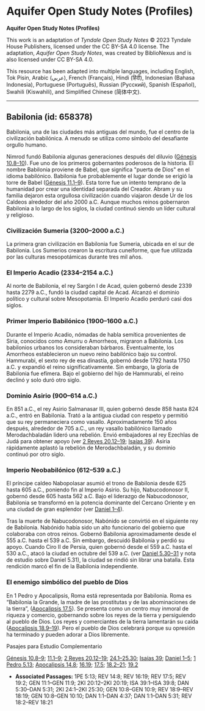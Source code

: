 # Aquifer Open Study Notes (Profiles)

**Aquifer Open Study Notes (Profiles)**

This work is an adaptation of *Tyndale Open Study Notes* © 2023 Tyndale House Publishers, licensed under the CC BY\-SA 4\.0 license. The adaptation, *Aquifer Open Study Notes*, was created by BiblioNexus and is also licensed under CC BY\-SA 4\.0\.

This resource has been adapted into multiple languages, including English, Tok Pisin, Arabic (عربي), French (Français), Hindi (हिंदी), Indonesian (Bahasa Indonesia), Portuguese (Português), Russian (Русский), Spanish (Español), Swahili (Kiswahili), and Simplified Chinese (简体中文).



--------------------------------

## Babilonia (id: 658378)

Babilonia, una de las ciudades más antiguas del mundo, fue el centro de la civilización babilónica. A menudo se utiliza como símbolo del desafiante orgullo humano.

Nimrod fundó Babilonia algunas generaciones después del diluvio ([Génesis 10\.8–10](https://ref.ly/Gen10:8-Gen10:10)). Fue uno de los primeros gobernantes poderosos de la historia. El nombre Babilonia proviene de Babel, que significa "puerta de Dios" en el idioma babilónico. Babilonia fue probablemente el lugar donde se erigió la torre de Babel ([Génesis 11\.1–9](https://ref.ly/Gen11:1-Gen11:9)). Esta torre fue un intento temprano de la humanidad por crear una identidad separada del Creador. Abram y su familia dejaron esta orgullosa civilización cuando viajaron desde Ur de los Caldeos alrededor del año 2000 a.C. Aunque muchos reinos gobernaron Babilonia a lo largo de los siglos, la ciudad continuó siendo un líder cultural y religioso.

### Civilización Sumeria (3200–2000 a.C.)

La primera gran civilización en Babilonia fue Sumeria, ubicada en el sur de Babilonia. Los Sumerios crearon la escritura cuneiforme, que fue utilizada por las culturas mesopotámicas durante tres mil años.

### El Imperio Acadio (2334–2154 a.C.)

Al norte de Babilonia, el rey Sargón I de Acad, quien gobernó desde 2339 hasta 2279 a.C., fundó la ciudad capital de Acad. Alcanzó el dominio político y cultural sobre Mesopotamia. El Imperio Acadio perduró casi dos siglos.

### Primer Imperio Babilónico (1900–1600 a.C.)

Durante el Imperio Acadio, nómadas de habla semítica provenientes de Siria, conocidos como Amurru o Amorrheos, migraron a Babilonia. Los babilonios urbanos los consideraban bárbaros. Eventualmente, los Amorrheos establecieron un nuevo reino babilónico bajo su control. Hammurabi, el sexto rey de esa dinastía, gobernó desde 1792 hasta 1750 a.C. y expandió el reino significativamente. Sin embargo, la gloria de Babilonia fue efímera. Bajo el gobierno del hijo de Hammurabi, el reino declinó y solo duró otro siglo.

### Dominio Asirio (900–614 a.C.)

En 851 a.C., el rey Asirio Salmanasar III, quien gobernó desde 858 hasta 824 a.C., entró en Babilonia. Trató a la antigua ciudad con respeto y permitió que su rey permaneciera como vasallo. Aproximadamente 150 años después, alrededor de 705 a.C., un rey vasallo babilónico llamado Merodachbaladán lideró una rebelión. Envió embajadores al rey Ezechîas de Judá para obtener apoyo (ver [2 Reyes 20\.12–19](https://ref.ly/2Kgs20:12-2Kgs20:19); [Isaías 39](https://ref.ly/Isa39:1-Isa39:8)). Asiria rápidamente aplastó la rebelión de Merodachbaladán, y su dominio continuó por otro siglo.

### Imperio Neobabilónico (612–539 a.C.)

El príncipe caldeo Nabopolasar asumió el trono de Babilonia desde 625 hasta 605 a.C., poniendo fin al Imperio Asirio. Su hijo, Nabucodonosor II, gobernó desde 605 hasta 562 a.C. Bajo el liderazgo de Nabucodonosor, Babilonia se transformó en la potencia dominante del Cercano Oriente y en una ciudad de gran esplendor (ver [Daniel 1–4](https://ref.ly/Dan1:1-Dan4:37)).

Tras la muerte de Nabucodonosor, Nabónido se convirtió en el siguiente rey de Babilonia. Nabónido había sido un alto funcionario del gobierno que colaboraba con otros reinos. Gobernó Babilonia aproximadamente desde el 555 a.C. hasta el 539 a.C. Sin embargo, descuidó Babilonia y perdió su apoyo. Cuando Ciro II de Persia, quien gobernó desde el 559 a.C. hasta el 530 a.C., atacó la ciudad en octubre del 539 a.C. (ver [Daniel 5\.30–31](https://ref.ly/Dan5:30-Dan5:31) y nota de estudio sobre Daniel 5\.31), la ciudad se rindió sin librar una batalla. Esta rendición marcó el fin de la Babilonia independiente.

### El enemigo simbólico del pueblo de Dios

En 1 Pedro y Apocalipsis, Roma está representada por Babilonia. Roma es “Babilonia la Grande, la madre de las prostitutas y de las abominaciones de la tierra”, ([Apocalipsis 17\.5](https://ref.ly/Rev17:5)). Se presenta como un centro muy inmoral de riqueza y comercio, gobernando sobre los reyes de la tierra y persiguiendo al pueblo de Dios. Los reyes y comerciantes de la tierra lamentarán su caída ([Apocalipsis 18\.9–19](https://ref.ly/Rev18:9-Rev18:19)). Pero el pueblo de Dios celebrará porque su opresión ha terminado y pueden adorar a Dios libremente.

Pasajes para Estudio Complementario

[Génesis 10\.8–9](https://ref.ly/Gen10:8-Gen10:9); [11\.1–9](https://ref.ly/Gen11:1-Gen11:9); [2 Reyes 20\.12–19](https://ref.ly/2Kgs20:12-2Kgs20:19); [24\.1–25\.30](https://ref.ly/2Kgs24:1-2Kgs25:30); [Isaías 39](https://ref.ly/Isa39:1-Isa39:8); [Daniel 1–5](https://ref.ly/Dan1:1-Dan5:31); [1 Pedro 5\.13](https://ref.ly/1Pet5:13); [Apocalipsis 14\.8](https://ref.ly/Rev14:8); [16\.19](https://ref.ly/Rev16:19); [17\.5](https://ref.ly/Rev17:5); [18\.2–21](https://ref.ly/Rev18:2-Rev18:21); [19\.2](https://ref.ly/Rev19:2)

* **Associated Passages:** 1PE 5:13; REV 14:8; REV 16:19; REV 17:5; REV 19:2; GEN 11:1–GEN 11:9; 2KI 20:12–2KI 20:19; ISA 39:1–ISA 39:8; DAN 5:30–DAN 5:31; 2KI 24:1–2KI 25:30; GEN 10:8–GEN 10:9; REV 18:9–REV 18:19; GEN 10:8–GEN 10:10; DAN 1:1–DAN 4:37; DAN 1:1–DAN 5:31; REV 18:2–REV 18:21

